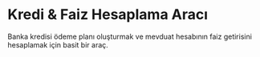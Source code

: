 # Kredi & Faiz Hesaplama Aracı

Banka kredisi ödeme planı oluşturmak ve mevduat hesabının faiz getirisini hesaplamak için basit bir araç.
